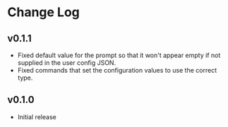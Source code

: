# Change Log

## v0.1.1

-   Fixed default value for the prompt so that it won't appear empty if not 
    supplied in the user config JSON.
-   Fixed commands that set the configuration values to use the correct type.

## v0.1.0

-   Initial release